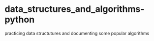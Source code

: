 # data_structures_and_algorithms-python
practicing data structutures and documenting some popular algorithms
